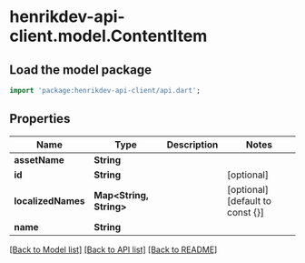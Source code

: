 # henrikdev-api-client.model.ContentItem

## Load the model package
```dart
import 'package:henrikdev-api-client/api.dart';
```

## Properties
Name | Type | Description | Notes
------------ | ------------- | ------------- | -------------
**assetName** | **String** |  | 
**id** | **String** |  | [optional] 
**localizedNames** | **Map<String, String>** |  | [optional] [default to const {}]
**name** | **String** |  | 

[[Back to Model list]](../README.md#documentation-for-models) [[Back to API list]](../README.md#documentation-for-api-endpoints) [[Back to README]](../README.md)


